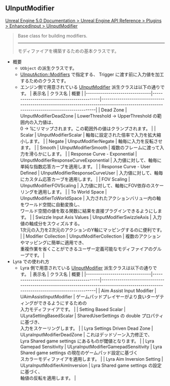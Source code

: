 ## UInputModifier

[Unreal Engine 5.0 Documentation > Unreal Engine API Reference > Plugins > EnhancedInput > UInputModifier](https://docs.unrealengine.com/5.0/en-US/API/Plugins/EnhancedInput/UInputModifier/)

> Base class for building modifiers.
> 
> ----
> モディファイアを構築するための基本クラスです。

* 概要
	* `UObject` の派生クラスです。
	* [UInputAction::Modifiers] で指定する、 Trigger に渡す前に入力値を加工するためのクラスです。
	* エンジン側で用意されている [UInputModifier] 派生クラスは以下の通りです。
		| 表示名                         | クラス名                                   | 概要                                                                                                                                     |
		|--------------------------------|--------------------------------------------|------------------------------------------------------------------------------------------------------------------------------------------|
		| Dead Zone                      | UInputModifierDeadZone                     | LowerThreshold -> UpperThreshold の範囲内の入力値は、 <br> 0 -> 1にリマップされます。この範囲外の値はクランプされます。                  |
		| Scalar                         | UInputModifierScalar                       | 軸毎に設定された倍率で入力を拡大縮小します。                                                                                             |
		| Negate                         | UInputModifierNegate                       | 軸毎に入力を反転させます。                                                                                                               |
		| Smooth                         | UInputModifierSmooth                       | 複数のフレームに渡って入力を滑らかにします。                                                                                             |
		| Response Curve - Exponential   | UInputModifierResponseCurveExponential     | 入力値に対して、軸毎に単純な指数応答カーブを適用します。                                                                                 |
		| Response Curve - User Defined  | UInputModifierResponseCurveUser            | 入力値に対して、軸毎にカスタム応答カーブを適用します。                                                                                   |
		| FOV Scaling                    | UInputModifierFOVScaling                   | 入力値に対して、軸毎にFOV依存のスケーリングを適用します。                                                                                |
		| To World Space                 | UInputModifierToWorldSpace                 | 入力されたアクションバリュー内の軸をワールド空間に自動変換し、 <br> ワールド空間の値を取る関数に結果を直接プラグインできるようにします。 |
		| Swizzle Input Axis Values      | UInputModifierSwizzleAxis                  | 入力値の軸成分をスウィズルする。 <br> 1次元の入力を2次元のアクションのY軸にマッピングするのに便利です。                                  |
		| Modifier Collection            | UInputModifierCollection                   | 複数のアクションやマッピングに簡単に適用でき、 <br> 重複作業を省くことができるユーザー定義可能なモディファイアのグループです。           |
* Lyra での使われ方
	* Lyra 側で用意されている [UInputModifier] 派生クラスは以下の通りです。
		| 表示名                         | クラス名                                   | 概要                                                                                                                                     |
		|--------------------------------|--------------------------------------------|------------------------------------------------------------------------------------------------------------------------------------------|
		| Aim Assist Input Modifier      | UAimAssistInputModifier                    | ゲームパッドプレイヤーがより良いターゲティングができるようにするための <br> 入力モディファイアです。                                     |
		| Setting Based Scalar           | ULyraSettingBasedScalar                    | SharedUserSettings の double プロパティに基づき、 <br> 入力をスケーリングします。                                                        |
		| Lyra Settings Driven Dead Zone | ULyraInputModifierDeadZone                 | これはデッドゾーン入力修正で、 <br> Lyra Shared game settings にあるものが閾値となります。                                               |
		| Lyra Gamepad Sensitivity       | ULyraInputModifierGamepadSensitivity       | Lyra Shared game settings の現在のゲームパッド設定に基づく <br> スカラーモディファイアを適用します。                                     |
		| Lyra Aim Inversion Setting     | ULyraInputModifierAimInversion             | Lyra Shared game settings の設定に基づく、 <br> 軸値の反転を適用します。                                                                 |


<!--- ページ内のリンク --->

<!--- 自前の画像へのリンク --->

<!--- generated --->
[UInputModifier]: #uinputmodifier
[UInputAction::Modifiers]: ../../UE/Input/UInputAction.md#uinputactionmodifiers
